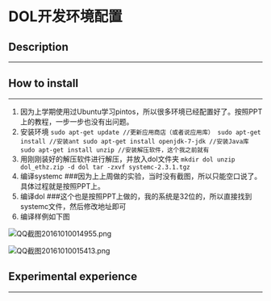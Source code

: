 # **DOL开发环境配置**
## Description
***
## How to install
***
1. 因为上学期使用过Ubuntu学习pintos，所以很多环境已经配置好了。按照PPT上的教程，一步一步也没有出问题。
2. 安装环境
`sudo apt-get update //更新应用商店（或者说应用库）
sudo apt-get install //安装ant
sudo apt-get install openjdk-7-jdk //安装Java库
sudo apt-get install unzip //安装解压软件，这个我之前就有`
3. 用刚刚装好的解压软件进行解压，并放入dol文件夹
`mkdir dol
unzip dol_ethz.zip -d dol
tar -zxvf systemc-2.3.1.tgz`
4. 编译systemc
###因为上上周做的实验，当时没有截图，所以只能空口说了。具体过程就是按照PPT上。
5. 编译dol 
###这个也是按照PPT上做的，我的系统是32位的，所以直接找到systemc文件，然后修改地址即可
6. 编译样例如下图

![QQ截图20161010014955.png](http://upload-images.jianshu.io/upload_images/3254023-cd4d04a1a095ad66.png?imageMogr2/auto-orient/strip%7CimageView2/2/w/1240)

![QQ截图20161010015413.png](http://upload-images.jianshu.io/upload_images/3254023-b1078bd4bd38e5ca.png?imageMogr2/auto-orient/strip%7CimageView2/2/w/1240)
## Experimental experience
***
